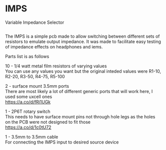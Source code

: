 # IMPS
Variable Impedance Selector  

![]()

The IMPS is a simple pcb made to allow switching between different sets of resistors to emulate output impedance. It was made to facilitate easy testing of impedance effects on headphones and iems.  

Parts list is as follows  

10 - 1/4 watt metal film resistors of varying values  
You can use any values you want but the original inteded values were R1-10, R2-20, R3-50, R4-75, R5-100  

2 - surface mount 3.5mm ports  
There are most likely a lot of different generic ports that will work here, I used some uxcell ones  
https://a.co/d/fRi1UGk  

1 - 2P6T rotary switch  
This needs to have surface mount pins not through hole legs as the holes on the PCB were not designed to fit those  
https://a.co/d/1c0tU72  

1 - 3.5mm to 3.5mm cable  
For connecting the IMPS input to desired source device
